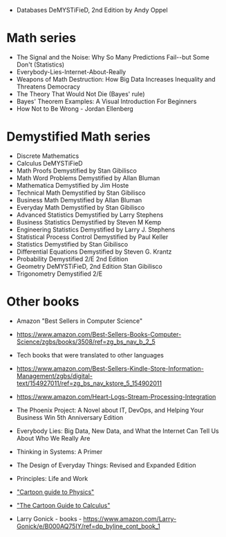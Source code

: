 * Databases DeMYSTiFieD, 2nd Edition by Andy Oppel

# Math series
* The Signal and the Noise: Why So Many Predictions Fail--but Some Don't (Statistics)
* Everybody-Lies-Internet-About-Really
* Weapons of Math Destruction: How Big Data Increases Inequality and Threatens Democracy
* The Theory That Would Not Die (Bayes' rule)
* Bayes' Theorem Examples: A Visual Introduction For Beginners
* How Not to Be Wrong - Jordan Ellenberg

# Demystified Math series
* Discrete Mathematics 
* Calculus DeMYSTiFieD
* Math Proofs Demystified by Stan Gibilisco	
* Math Word Problems Demystified by Allan Bluman	
* Mathematica Demystified by Jim Hoste
* Technical Math Demystified by Stan Gibilisco
* Business Math Demystified by Allan Bluman
* Everyday Math Demystified by Stan Gibilisco
* Advanced Statistics Demystified by Larry Stephens
* Business Statistics Demystified by Steven M Kemp
* Engineering Statistics Demystified by Larry J. Stephens
* Statistical Process Control Demystified by Paul Keller	
* Statistics Demystified by Stan Gibilisco
* Differential Equations Demystified by Steven G. Krantz
* Probability Demystified 2/E 2nd Edition
* Geometry DeMYSTiFieD, 2nd Edition Stan Gibilisco
* Trigonometry Demystified 2/E 

# Other books
* Amazon "Best Sellers in Computer Science"
* https://www.amazon.com/Best-Sellers-Books-Computer-Science/zgbs/books/3508/ref=zg_bs_nav_b_2_5
* Tech books that were translated to other languages
* https://www.amazon.com/Best-Sellers-Kindle-Store-Information-Management/zgbs/digital-text/154927011/ref=zg_bs_nav_kstore_5_154902011
* https://www.amazon.com/Heart-Logs-Stream-Processing-Integration
* The Phoenix Project: A Novel about IT, DevOps, and Helping Your Business Win 5th Anniversary Edition
* Everybody Lies: Big Data, New Data, and What the Internet Can Tell Us About Who We Really Are
* Thinking in Systems: A Primer 
* The Design of Everyday Things: Revised and Expanded Edition 
* Principles: Life and Work 

* ["Cartoon guide to Physics"](https://www.amazon.com/Cartoon-Guide-Physics/dp/0062731009)
* ["The Cartoon Guide to Calculus"](https://www.amazon.com/Cartoon-Guide-Calculus/dp/0061689092/ref=sr_1_5?s=books&ie=UTF8&qid=1537065864&sr=1-5&keywords=cartoon+guide+to+statistics&dpID=51gQZ9XpaYL&preST=_SX218_BO1,204,203,200_QL40_&dpSrc=srch)
* Larry Gonick - books - https://www.amazon.com/Larry-Gonick/e/B000AQ75IY/ref=dp_byline_cont_book_1